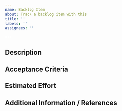 ```yaml
---
name: Backlog Item
about: Track a backlog item with this
title: ''
labels: ''
assignees: ''

---
```


## Description
<!--- Describe the task and scope of this work item --->



## Acceptance Criteria
<!--- Provide a link or detail the test plan --->


## Estimated Effort
<!--- Provide an estimate of the effort required --->
<!--- e.g. fibonancci (1,2,3,5,8) or S/M/L  (??) --->


## Additional Information / References
<!--- Provide additional information in this section --->

